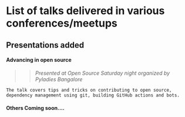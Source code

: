 # List of talks delivered in various conferences/meetups

## Presentations added 

#### Advancing in open source  
>> *Presented at Open Source Saturday night organized by Pyladies Bangalore*
~~~
The talk covers tips and tricks on contributing to open source, dependency management using git, building GitHub actions and bots.
~~~

#### Others Coming soon....

